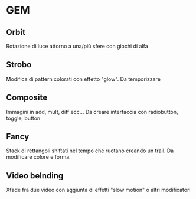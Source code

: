 # GEM

## Orbit
Rotazione di luce attorno a una/più sfere con giochi di alfa

## Strobo
Modifica di pattern colorati con effetto "glow". Da temporizzare

## Composite
Immagini in add, mult, diff ecc... Da creare interfaccia con radiobutton, toggle, button

## Fancy
Stack di rettangoli shiftati nel tempo che ruotano creando un trail. Da modificare colore e forma.

## Video belnding
Xfade fra due video con aggiunta di effetti "slow motion" o altri modificatori
